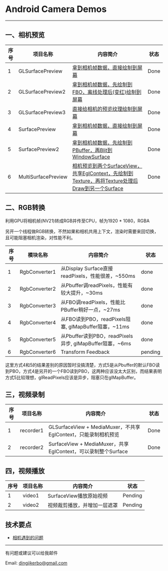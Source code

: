 # Android Camera Demos

------

## **一、相机预览**


|序号|项目名称|内容简介|状态|
|--- |-------|-------|------|
|1|GLSurfacePreview|[拿到相机帧数据，直接绘制到屏幕](doc/glsurfacepreview.md)|Done|
|2|GLSurfacePreview2|[拿到相机帧数据，先绘制到FBO，离线处理后(变红)绘制到屏幕](doc/glsurfacepreview2.md)|Done|
|3|GLSurfacePreview3|[直接给相机的预览纹理绘制到屏幕](doc/glsurfacepreview3.md)|Done|
|4|SurfacePreview|[拿到相机帧数据，直接绘制到屏幕](doc/surfacepreview.md)|Done|
|5|SurfacePreview2|[拿到相机帧数据，先绘制到PBuffer，再Blit到WindowSurface](doc/surfacepreview2.md)|Done|
|6|MultiSurfacePreview|[相机预览到两个SurfaceView，共享EglContext，先绘制到Texture，再将Texture处理后Draw到另一个Surface](doc/multisurfacepreview.md)|Done|

## **二、RGB转换**
利用GPU将相机帧(NV21)转成RGB并传至CPU，帧为1920 * 1080，RGBA

另开一个线程做RGB转换，不然如果和相机共用上下文，渲染时需要来回切换，且可能阻塞相机渲染，对性能不利。

|序号|模块名称|内容简介|状态|
|--- |-------|-------|-----|
|1|RgbConverter1|从Display Surface直接readPixels，性能很差，~550ms|done|
|2|RgbConverter2|从Pbuffer调readPixels，性能有较大提升，~30ms|done|
|3|RgbConverter3|从FBO调readPixels，性能比PBuffer稍好一点，~27ms|done|
|4|RgbConverter4|从FBO读到PBO，readPixels阻塞, glMapBuffer阻塞，~11ms|done|
|5|RgbConverter5|从Pbuffer读到PBO，readPixels异步, glMapBuffer阻塞，~6ms|done|
|6|RgbConverter6|Transform Feedback|pending|

这里方式4和5的结果差别的原因暂时没搞清楚，方式5是从Pbuffer的默认FBO读到PBO，方式4是另开的一个FBO读到PBO，这两种应该没太大区别，而结果表明方式5比较理想，glReadPixels应该是异步，阻塞只在glMapBuffer。

## **三，视频录制**

|序号|项目名称|内容简介|状态|
|--- |-------|-------|----|
|1|recorder1|GLSurfaceView + MediaMuxer，不共享EglContext，只能录制相机预览|Done|
|2|recorder2|SurfaceView + MediaMuxer，共享EglContext，可以录制整个Surface|Done|


## **四，视频播放**

|序号|项目名称|内容简介|状态|
|--- |-------|-------|----|
|1|video1|SurfaceView播放原始视频|Pending|
|2|video2|视频裁剪播放，并增加一层遮罩|Pending|


## **技术要点**

 - [相机遇到的问题](doc/相机遇到的问题.md)

------
有问题或建议可以给我邮件

Email: dingjikerbo@gmail.com